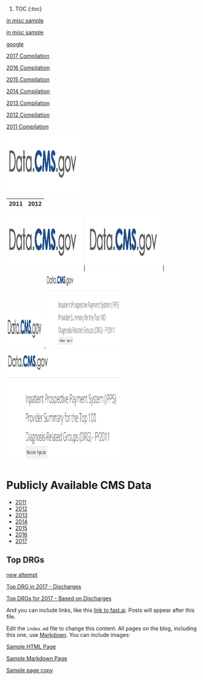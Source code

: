1. TOC
{:toc}

[in misc sample](http://mvigoda.github.io/Summaries/In_Misc_sample.html) 

[in misc sample](http://michaelvigoda.com//Summaries/In_Misc_sample.html) 


[google](http://google.com) 



[2017 Compilation](http://mvigoda.github.io/datasets/Year_2017/one_in_Year_2017.html)

[2016 Compilation](http://mvigoda.github.io/datasets/Year_2016/one_in_Year_2016.html)

[2015 Compilation](http://mvigoda.github.io/datasets/Year_2015/one_in_Year_2015.html)

[2014 Compilation](http://mvigoda.github.io/datasets/Year_2014/one_in_Year_2014.html)

[2013 Compilation](http://mvigoda.github.io/datasets/Year_2013/one_in_Year_2013.html)

[2012 Compilation](http://mvigoda.github.io/datasets/Year_2012/one_in_Year_2012.html)

[2011 Compilation](http://mvigoda.github.io/datasets/Year_2011/one_in_Year_2011.html)





<a href="https://data.cms.gov/Medicare-Inpatient/Inpatient-Prospective-Payment-System-IPPS-Provider/tcsp-6e99" target="_blank">
      <IMG SRC="/images/CMS Data-dot-gov logo.png"  width="200" height="150" ALT="image"/>

</a>








2011            |  2012
:-------------------------:|:-------------------------:
<a href="https://data.cms.gov/Medicare-Inpatient/Inpatient-Prospective-Payment-System-IPPS-Provider/tcsp-6e99" target="_blank">
      <IMG SRC="/images/CMS Data-dot-gov logo.png"  width="200" height="150" ALT="image"/></a> | <a href="https://data.cms.gov/Medicare-Inpatient/Inpatient-Prospective-Payment-System-IPPS-Provider/tcsp-6e99" target="_blank">
      <IMG SRC="/images/CMS Data-dot-gov logo.png"  width="200" height="150" ALT="image"/></a>|







<a href="https://data.cms.gov/Medicare-Inpatient/Inpatient-Prospective-Payment-System-IPPS-Provider/tcsp-6e99" target="_blank">
      <IMG SRC="/images/CMS Data-dot-gov logo.png"  width="100" height="100" ALT="image"/>

</a>










<a href="https://data.cms.gov/Medicare-Inpatient/Inpatient-Prospective-Payment-System-IPPS-Provider/tcsp-6e99" target="_blank">
      <IMG SRC="/images/CMS 2011.png"  width="200" height="200" ALT="image"/>

</a>





<a href="https://data.cms.gov/Medicare-Inpatient/Inpatient-Prospective-Payment-System-IPPS-Provider/tcsp-6e99" target="_blank">
      <IMG SRC="/images/CMS 2011.png"  width="300" height="300" ALT="image"/>

</a>






 


# Publicly Available CMS Data

* [2011](https://data.cms.gov/Medicare-Inpatient/Inpatient-Prospective-Payment-System-IPPS-Provider/97k6-zzx3)  
* [2012](https://data.cms.gov/Medicare-Inpatient/Inpatient-Prospective-Payment-System-IPPS-Provider/xpsg-6hup)  
* [2013](https://data.cms.gov/Medicare-Inpatient/Inpatient-Prospective-Payment-System-IPPS-Provider/kd35-nmmt)  
* [2014](https://data.cms.gov/Medicare-Inpatient/Inpatient-Prospective-Payment-System-IPPS-Provider/9zmi-76w9)    
* [2015](https://data.cms.gov/Medicare-Inpatient/Inpatient-Prospective-Payment-System-IPPS-Provider/w2du-it53)    
* [2016](https://data.cms.gov/Medicare-Inpatient/Inpatient-Prospective-Payment-System-IPPS-Provider/fm2n-hjj6)  
* [2017](https://data.cms.gov/Medicare-Inpatient/Inpatient-Prospective-Payment-System-IPPS-Provider/tcsp-6e99)  



## Top DRGs

[new attempt](http://michaelvigoda.com/datasets/Discharges/Top_Discharges_2017.md)  



[Top DRG in 2017 - Discharges](http://mvigoda.github.io/datasets/Discharges/Top_DRGs_charts.html)  

 
[Top DRGs for 2017 - Based on Discharges](http://mvigoda.github.io/Top_Discharges_2017.md)


And you can include links, like this [link to fast.ai](https://www.fast.ai). Posts will appear after this file. 



Edit the `index.md` file to change this content. All pages on the blog, including this one, use [Markdown](https://guides.github.com/features/mastering-markdown/). You can include images:


[Sample HTML Page](http://mvigoda.github.io/Summaries/Sample_HTML_Page.html)  

[Sample Markdown Page](http://mvigoda.github.io/Summaries/In_Misc_sample.md) 

[Sample page copy](http://mvigoda.github.io/_posts/sample_page_copy.md)



